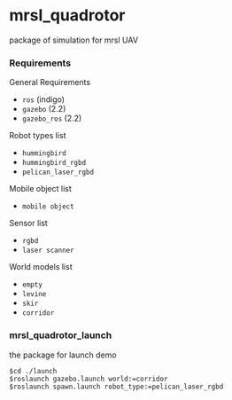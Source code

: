 mrsl_quadrotor
==========
package of simulation for mrsl UAV
### Requirements
General Requirements
 - `ros` (indigo)
 - `gazebo` (2.2)
 - `gazebo_ros` (2.2)

Robot types list
 - `hummingbird`
 - `hummingbird_rgbd`
 - `pelican_laser_rgbd`

Mobile object list
 - `mobile object`

Sensor list
 - `rgbd`
 - `laser scanner`

World models list
- `empty`
- `levine`
- `skir`
- `corridor`
### mrsl_quadrotor_launch
the package for launch demo
```           
$cd ./launch
$roslaunch gazebo.launch world:=corridor
$roslaunch spawn.launch robot_type:=pelican_laser_rgbd
```
 
